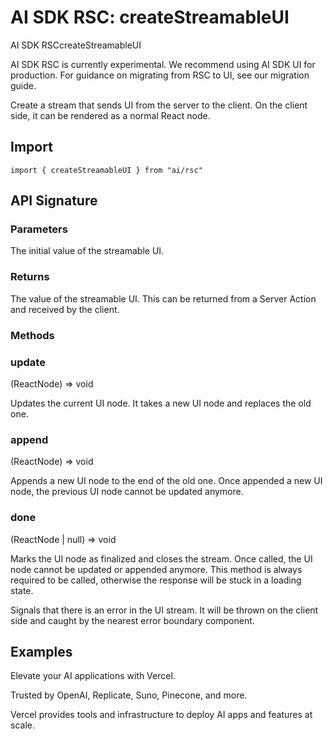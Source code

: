 # AI SDK RSC: createStreamableUI

AI SDK RSCcreateStreamableUI

AI SDK RSC is currently experimental. We recommend using AI SDK UI for production. For guidance on migrating from RSC to UI, see our migration guide.

Create a stream that sends UI from the server to the client. On the client side, it can be rendered as a normal React node.

Import
-----------------

```
import { createStreamableUI } from "ai/rsc"
```

API Signature
-------------------------------

### Parameters

The initial value of the streamable UI.

### Returns

The value of the streamable UI. This can be returned from a Server Action and received by the client.

### Methods

### update

(ReactNode) => void

Updates the current UI node. It takes a new UI node and replaces the old one.

### append

(ReactNode) => void

Appends a new UI node to the end of the old one. Once appended a new UI node, the previous UI node cannot be updated anymore.

### done

(ReactNode | null) => void

Marks the UI node as finalized and closes the stream. Once called, the UI node cannot be updated or appended anymore. This method is always required to be called, otherwise the response will be stuck in a loading state.

Signals that there is an error in the UI stream. It will be thrown on the client side and caught by the nearest error boundary component.

Examples
---------------------

Elevate your AI applications with Vercel.

Trusted by OpenAI, Replicate, Suno, Pinecone, and more.

Vercel provides tools and infrastructure to deploy AI apps and features at scale.
